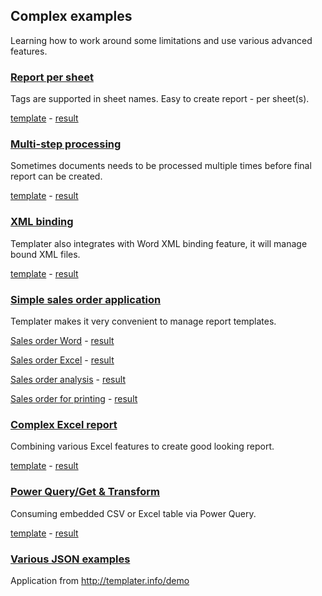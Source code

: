## Complex examples

Learning how to work around some limitations and use various advanced features.

### [Report per sheet](SheetReport/Readme.md)

Tags are supported in sheet names. Easy to create report - per sheet(s).

[template](SheetReport/template/Report.xlsx?raw=true) - [result](SheetReport/result.xlsx?raw=true)

### [Multi-step processing](DoubleProcessing/Readme.md)

Sometimes documents needs to be processed multiple times before final report can be created.

[template](DoubleProcessing/template/ResizeWithNesting.xlsx?raw=true) - [result](DoubleProcessing/result.xlsx?raw=true)

### [XML binding](XmlBinding/Readme.md)

Templater also integrates with Word XML binding feature, it will manage bound XML files.

[template](XmlBinding/template/Binding.docx?raw=true) - [result](XmlBinding/result.docx?raw=true)

### [Simple sales order application](SalesOrderMVP%20(.NET)/Readme.md)

Templater makes it very convenient to manage report templates.

[Sales order Word](SalesOrderMVP%20(.NET)/Templates/SalesOrderItem.docx?raw=true) - [result](SalesOrderMVP%20(.NET)/result-one.docx?raw=true)

[Sales order Excel](SalesOrderMVP%20(.NET)/Templates/SalesOrderItem.xlsx?raw=true) - [result](SalesOrderMVP%20(.NET)/result-one.xlsx?raw=true)

[Sales order analysis](SalesOrderMVP%20(.NET)/Templates/SalesOrderGrid.xlsx?raw=true) - [result](SalesOrderMVP%20(.NET)/result-grid.xlsx?raw=true)

[Sales order for printing](SalesOrderMVP%20(.NET)/Templates/SalesOrder.txt) - [result](SalesOrderMVP%20(.NET)/result.txt)

### [Complex Excel report](DepartmentReport/Readme.md)

Combining various Excel features to create good looking report.

[template](DepartmentReport/template/departments.xlsx?raw=true) - [result](DepartmentReport/result.xlsx?raw=true)

### [Power Query/Get & Transform](PowerQuery/Readme.md)

Consuming embedded CSV or Excel table via Power Query.

[template](PowerQuery/template/PowerQuery.xlsx?raw=true) - [result](PowerQuery/result.xlsx?raw=true)

### [Various JSON examples](TemplaterServer/Readme.md)

Application from http://templater.info/demo